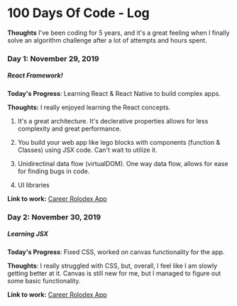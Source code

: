 # 100 Days Of Code - Log

**Thoughts** I've been coding for 5 years, and it's a great feeling when I finally solve an algorithm challenge after a lot of attempts and hours spent.

### Day 1: November 29, 2019
##### React Framework!

**Today's Progress**: Learning React & React Native to build complex apps.

**Thoughts:** I really enjoyed learning the React concepts.

   1. It's a great architecture.  It's declerative properties allows for less complexity and great performance. 

   2. You build your web app like lego blocks with components (function & Classes) using JSX code.  Can't wait to utilize it.

   3. Unidirectinal data flow (virtualDOM).  One way data flow, allows for ease for finding bugs in code.

   4. UI libraries

**Link to work:** [Career Rolodex App](http://www.example)

### Day 2: November 30, 2019 
##### Learning JSX

**Today's Progress**: Fixed CSS, worked on canvas functionality for the app.

**Thoughts**: I really struggled with CSS, but, overall, I feel like I am slowly getting better at it. Canvas is still new for me, but I managed to figure out some basic functionality.

**Link to work:** [Career Rolodex App](http://www.example)

